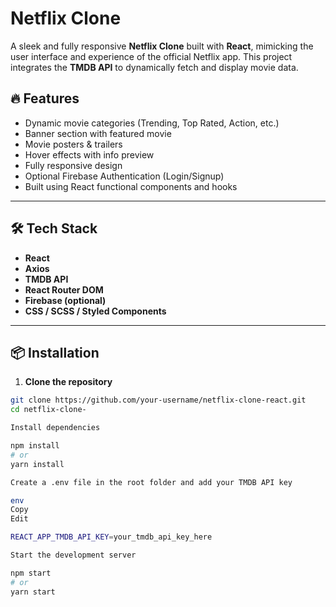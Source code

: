 # Netflix Clone 
A sleek and fully responsive **Netflix Clone** built with **React**, mimicking the user interface and experience of the official Netflix app. This project integrates the **TMDB API** to dynamically fetch and display movie data.

## 🔥 Features

- Dynamic movie categories (Trending, Top Rated, Action, etc.)
- Banner section with featured movie
- Movie posters & trailers
- Hover effects with info preview
- Fully responsive design
- Optional Firebase Authentication (Login/Signup)
- Built using React functional components and hooks

---

## 🛠️ Tech Stack

- **React**
- **Axios**
- **TMDB API**
- **React Router DOM**
- **Firebase (optional)**
- **CSS / SCSS / Styled Components**

---

## 📦 Installation

1. **Clone the repository**

```bash
git clone https://github.com/your-username/netflix-clone-react.git
cd netflix-clone-

Install dependencies

npm install
# or
yarn install

Create a .env file in the root folder and add your TMDB API key

env
Copy
Edit

REACT_APP_TMDB_API_KEY=your_tmdb_api_key_here

Start the development server

npm start
# or
yarn start


